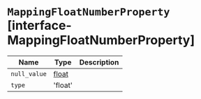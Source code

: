 # `MappingFloatNumberProperty` [interface-MappingFloatNumberProperty]

| Name | Type | Description |
| - | - | - |
| `null_value` | [float](./float.md) | &nbsp; |
| `type` | 'float' | &nbsp; |
